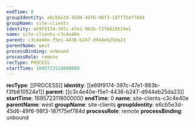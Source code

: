 ```yaml
---
endTime: 0
groupIdentity: e6cb5e3d-45d6-49f6-98f3-187f75ef784d
groupName: site-clients
identity: e69f9174-397c-47e1-983b-f3fb810524e1
name: site-clients-c3c4e40e
parent: c3c4e40e-f5e1-4436-b247-d944eb25da23
parentName: west
processBinding: unbound
processRole: remote
recType: PROCESS
startTime: 1695723118000000
---
```

**recType**: [[PROCESS]]
**identity**: [[e69f9174-397c-47e1-983b-f3fb810524e1]]
**parent**: [[c3c4e40e-f5e1-4436-b247-d944eb25da23]]
**startTime**: 1695723118000000
**endTime**: 0
**name**: site-clients-c3c4e40e
**parentName**: west
**groupName**: site-clients
**groupIdentity**: e6cb5e3d-45d6-49f6-98f3-187f75ef784d
**processRole**: remote
**processBinding**: unbound